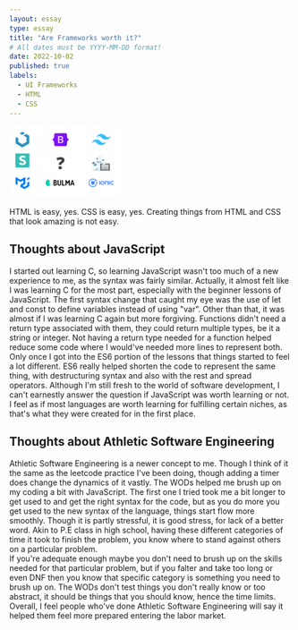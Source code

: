 ```yaml
---
layout: essay
type: essay
title: "Are Frameworks worth it?"
# All dates must be YYYY-MM-DD format!
date: 2022-10-02
published: true
labels:
  - UI Frameworks
  - HTML
  - CSS
---
```

<img width="200px" class="rounded float-start pe-4" src="../img/frameworks/frameworks.png">

HTML is easy, yes.  CSS is easy, yes.  Creating things from HTML and CSS that look amazing is not easy.


## Thoughts about JavaScript

  I started out learning C, so learning JavaScript wasn't too much of a new experience to me, as the syntax was fairly similar.  Actually, it almost felt like I was learning C for the most part, especially with the beginner lessons of JavaScript.  The first syntax change that caught my eye was the use of let and const to define variables instead of using "var".  Other than that, it was almost if I was learning C again but more forgiving.  Functions didn't need a return type associated with them, they could return multiple types, be it a string or integer.  Not having a return type needed for a function helped reduce some code where I would've needed more lines to represent both. 
  Only once I got into the ES6 portion of the lessons that things started to feel a lot different.  ES6 really helped shorten the code to represent the same thing, with destructuring syntax and also with the rest and spread operators.  Although I'm still fresh to the world of software development, I can't earnestly answer the question if JavaScript was worth learning or not.  I feel as if most languages are worth learning for fulfilling certain niches, as that's what they were created for in the first place.

## Thoughts about Athletic Software Engineering

  Athletic Software Engineering is a newer concept to me.  Though I think of it the same as the leetcode practice I've been doing, though adding a timer does change the dynamics of it vastly.  The WODs helped me brush up on my coding a bit with JavaScript.  The first one I tried took me a bit longer to get used to and get the right syntax for the code, but as you do more you get used to the new syntax of the language, things start flow more smoothly.  Though it is partly stressful, it is good stress, for lack of a better word. Akin to P.E class in high school, having these different categories of time it took to finish the problem, you know where to stand against others on a particular problem.  
  If you're adequate enough maybe you don't need to brush up on the skills needed for that particular problem, but if you falter and take too long or even DNF then you know that specific category is something you need to brush up on.  The WODs don't test things you don't really know or too abstract, it should be things that you should know, hence the time limits. Overall, I feel people who've done Athletic Software Engineering will say it helped them feel more prepared entering the labor market.
